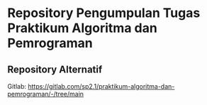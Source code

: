 # Repository Pengumpulan Tugas Praktikum Algoritma dan Pemrograman
## Repository Alternatif
Gitlab: https://gitlab.com/sp2.1/praktikum-algoritma-dan-pemrograman/-/tree/main
